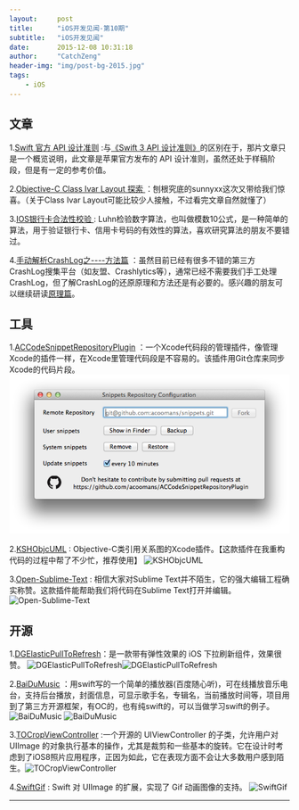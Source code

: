 ```yaml
---
layout:     post
title:      "iOS开发见闻-第10期"
subtitle:   "iOS开发见闻"
date:       2015-12-08 10:31:18
author:     "CatchZeng"
header-img: "img/post-bg-2015.jpg"
tags:
    - iOS
---
```


## 文章
1.[Swift 官方 API 设计准则](http://www.jianshu.com/p/b69d9b615ee5) :与[《Swift 3 API 设计准则》](http://www.jianshu.com/p/fce426e4f1c4)的区别在于，那片文章只是一个概览说明，此文章是苹果官方发布的 API 设计准则，虽然还处于样稿阶段，但是有一定的参考价值。

2.[Objective-C Class Ivar Layout 探索 ](http://blog.sunnyxx.com/2015/09/13/class-ivar-layout/) ：刨根究底的sunnyxx这次又带给我们惊喜。（关于Class Ivar Layout可能比较少人接触，不过看完文章自然就懂了）

3.[IOS银行卡合法性校验 ](http://www.heyuan110.com/2015/06/16/IOS%E9%93%B6%E8%A1%8C%E5%8D%A1%E5%90%88%E6%B3%95%E6%80%A7%E6%A0%A1%E9%AA%8C/) : Luhn检验数字算法，也叫做模数10公式，是一种简单的算法，用于验证银行卡、信用卡号码的有效性的算法，喜欢研究算法的朋友不要错过。

4.[手动解析CrashLog之----方法篇](http://foggry.com/blog/2015/07/27/ru-he-shou-dong-jie-xi-crashlog/) ：虽然目前已经有很多不错的第三方CrashLog搜集平台（如友盟、Crashlytics等），通常已经不需要我们手工处理CrashLog，但了解CrashLog的还原原理和方法还是有必要的。感兴趣的朋友可以继续研读[原理篇](http://foggry.com/blog/2015/08/10/ru-he-shou-dong-jie-xi-crashlogzhi-yuan-li-pian/)。

## 工具
1.[ACCodeSnippetRepositoryPlugin](https://github.com/acoomans/ACCodeSnippetRepositoryPlugin) ：一个Xcode代码段的管理插件，像管理Xcode的插件一样，在Xcode里管理代码段是不容易的。该插件用Git仓库来同步Xcode的代码片段。
![ACCodeSnippetReposito](https://github.com/acoomans/ACCodeSnippetRepositoryPlugin/raw/master/Screenshots/screenshot02.png)

2.[KSHObjcUML](https://github.com/kimsungwhee/KSHObjcUML) : Objective-C类引用关系图的Xcode插件。【这款插件在我重构代码的过程中帮了不少忙，推荐使用】
![KSHObjcUML](https://github.com/kimsungwhee/KSHObjcUML/raw/master/KSHObjcUML.png)

3.[Open-Sublime-Text](https://github.com/ryanmeisters/Xcode-Plugin-Open-Sublime-Text) : 相信大家对Sublime Text并不陌生，它的强大编辑工程确实称赞。这款插件能帮助我们将代码在Sublime Text打开并编辑。
![Open-Sublime-Text](https://raw.githubusercontent.com/ryanmeisters/Xcode-Plugin-Open-Sublime-Text/master/Misc/OpenInSublimeText.gif)


## 开源
1.[DGElasticPullToRefresh](https://github.com/gontovnik/DGElasticPullToRefresh)：是一款带有弹性效果的 iOS 下拉刷新组件，效果很赞。
![DGElasticPullToRefresh](https://raw.githubusercontent.com/gontovnik/DGElasticPullToRefresh/master/DGElasticPullToRefreshPreview1.gif)![DGElasticPullToRefresh](https://raw.githubusercontent.com/gontovnik/DGElasticPullToRefresh/master/DGElasticPullToRefreshPreview2.gif)

2.[BaiDuMusic](https://github.com/804145113/BaiDuMusic) ：用swift写的一个简单的播放器(百度随心听)，可在线播放音乐电台，支持后台播放，封面信息，可显示歌手名，专辑名，当前播放时间等，项目用到了第三方开源框架，有OC的，也有纯swift的，可以当做学习swift的例子。
![BaiDuMusic](https://camo.githubusercontent.com/ddeabadc1c4ee3bca1ad96589b7fac18ebc63654/687474703a2f2f6931322e74696574756b752e636f6d2f323231373834373463643437646133312e706e67) 
![BaiDuMusic](https://camo.githubusercontent.com/1a18481c226e5ca01b6984346b57adc4e1ec3799/687474703a2f2f6931322e74696574756b752e636f6d2f346530323265313061653038353466352e706e67)  

3.[TOCropViewController](https://github.com/TimOliver/TOCropViewController) :一个开源的 UIViewController 的子类，允许用户对 UIImage 的对象执行基本的操作，尤其是裁剪和一些基本的旋转。它在设计时考虑到了iOS8照片应用程序，正因为如此，它在表现方面不会让大多数用户感到陌生。![TOCropViewController](https://github.com/TimOliver/TOCropViewController/raw/master/screenshot.jpg) 

4.[SwiftGif](https://github.com/bahlo/SwiftGif) : Swift 对 UIImage 的扩展，实现了 Gif 动画图像的支持。
![SwiftGif](https://github.com/bahlo/SwiftGif/raw/master/demo.gif)  

----------